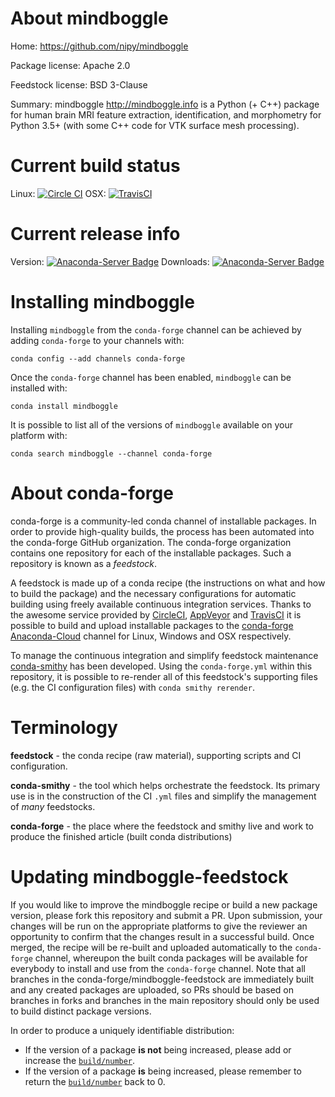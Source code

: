 About mindboggle
============

Home: https://github.com/nipy/mindboggle

Package license: Apache 2.0

Feedstock license: BSD 3-Clause

Summary: mindboggle <http://mindboggle.info> is a Python (+ C++) package for
    human brain MRI feature extraction, identification, and morphometry
    for Python 3.5+ (with some C++ code for VTK surface mesh processing).



Current build status
====================

Linux: [![Circle CI](https://circleci.com/gh/conda-forge/mindboggle-feedstock.svg?style=shield)](https://circleci.com/gh/conda-forge/mindboggle-feedstock)
OSX: [![TravisCI](https://travis-ci.org/conda-forge/mindboggle-feedstock.svg?branch=master)](https://travis-ci.org/conda-forge/mindboggle-feedstock)

Current release info
====================
Version: [![Anaconda-Server Badge](https://anaconda.org/conda-forge/mindboggle/badges/version.svg)](https://anaconda.org/conda-forge/mindboggle)
Downloads: [![Anaconda-Server Badge](https://anaconda.org/conda-forge/mindboggle/badges/downloads.svg)](https://anaconda.org/conda-forge/mindboggle)

Installing mindboggle
=================

Installing `mindboggle` from the `conda-forge` channel can be achieved by adding `conda-forge` to your channels with:

```
conda config --add channels conda-forge
```

Once the `conda-forge` channel has been enabled, `mindboggle` can be installed with:

```
conda install mindboggle
```

It is possible to list all of the versions of `mindboggle` available on your platform with:

```
conda search mindboggle --channel conda-forge
```


About conda-forge
=================

conda-forge is a community-led conda channel of installable packages.
In order to provide high-quality builds, the process has been automated into the
conda-forge GitHub organization. The conda-forge organization contains one repository
for each of the installable packages. Such a repository is known as a *feedstock*.

A feedstock is made up of a conda recipe (the instructions on what and how to build
the package) and the necessary configurations for automatic building using freely
available continuous integration services. Thanks to the awesome service provided by
[CircleCI](https://circleci.com/), [AppVeyor](http://www.appveyor.com/)
and [TravisCI](https://travis-ci.org/) it is possible to build and upload installable
packages to the [conda-forge](https://anaconda.org/conda-forge)
[Anaconda-Cloud](http://docs.anaconda.org/) channel for Linux, Windows and OSX respectively.

To manage the continuous integration and simplify feedstock maintenance
[conda-smithy](http://github.com/conda-forge/conda-smithy) has been developed.
Using the ``conda-forge.yml`` within this repository, it is possible to re-render all of
this feedstock's supporting files (e.g. the CI configuration files) with ``conda smithy rerender``.


Terminology
===========

**feedstock** - the conda recipe (raw material), supporting scripts and CI configuration.

**conda-smithy** - the tool which helps orchestrate the feedstock.
                   Its primary use is in the construction of the CI ``.yml`` files
                   and simplify the management of *many* feedstocks.

**conda-forge** - the place where the feedstock and smithy live and work to
                  produce the finished article (built conda distributions)


Updating mindboggle-feedstock
=========================

If you would like to improve the mindboggle recipe or build a new
package version, please fork this repository and submit a PR. Upon submission,
your changes will be run on the appropriate platforms to give the reviewer an
opportunity to confirm that the changes result in a successful build. Once
merged, the recipe will be re-built and uploaded automatically to the
`conda-forge` channel, whereupon the built conda packages will be available for
everybody to install and use from the `conda-forge` channel.
Note that all branches in the conda-forge/mindboggle-feedstock are
immediately built and any created packages are uploaded, so PRs should be based
on branches in forks and branches in the main repository should only be used to
build distinct package versions.

In order to produce a uniquely identifiable distribution:
 * If the version of a package **is not** being increased, please add or increase
   the [``build/number``](http://conda.pydata.org/docs/building/meta-yaml.html#build-number-and-string).
 * If the version of a package **is** being increased, please remember to return
   the [``build/number``](http://conda.pydata.org/docs/building/meta-yaml.html#build-number-and-string)
   back to 0.

